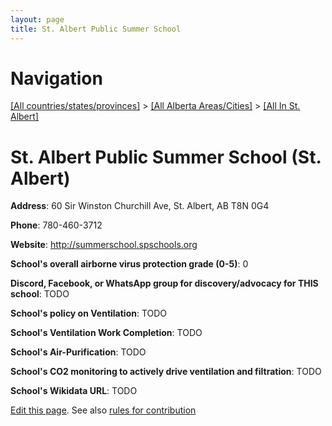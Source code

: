 ```yaml
---
layout: page
title: St. Albert Public Summer School
---
```

# Navigation

[[All countries/states/provinces]](../../..) > [[All Alberta Areas/Cities]](../..) > [[All In St. Albert]](..)

# St. Albert Public Summer School (St. Albert)

**Address**: 60 Sir Winston Churchill Ave, St. Albert, AB T8N 0G4

**Phone**: 780-460-3712

**Website**: <http://summerschool.spschools.org>

**School's overall airborne virus protection grade (0-5)**: 0

**Discord, Facebook, or WhatsApp group for discovery/advocacy for THIS school**: TODO

**School's policy on Ventilation**: TODO

**School's Ventilation Work Completion**: TODO

**School's Air-Purification**: TODO

**School's CO2 monitoring to actively drive ventilation and filtration**: TODO

**School's Wikidata URL**: TODO


[Edit this page](https://github.com/ventilate-schools/AB/edit/main/./St._Albert/St._Albert_Public_Summer_School.md). See also [rules for contribution](../../../contribution-rules/)